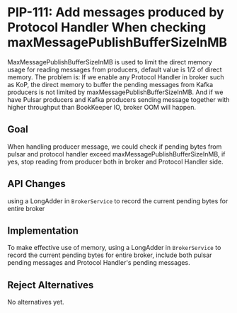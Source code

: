 # PIP-111: Add messages produced by Protocol Handler When checking maxMessagePublishBufferSizeInMB

MaxMessagePublishBufferSizeInMB is used to limit the direct memory usage for reading messages from producers, default value is 1/2 of direct memory. 
The problem is:
If we enable any Protocol Handler in broker such as KoP, the direct memory to buffer the pending messages from Kafka producers is not limited by maxMessagePublishBufferSizeInMB. And if we have Pulsar producers and Kafka producers sending message together with higher throughput than BookKeeper IO, broker OOM will happen.

## Goal

When handling producer message, we could check if pending bytes from pulsar and protocol handler exceed maxMessagePublishBufferSizeInMB, if yes,  stop reading from producer both in broker and Protocol Handler side.

## API Changes
using a LongAdder in `BrokerService` to record the current pending bytes for entire broker

## Implementation

To make effective use of memory, using a LongAdder in `BrokerService` to record the current pending bytes for entire broker, include both pulsar pending messages and Protocol Handler's pending messages.


## Reject Alternatives

No alternatives yet.
